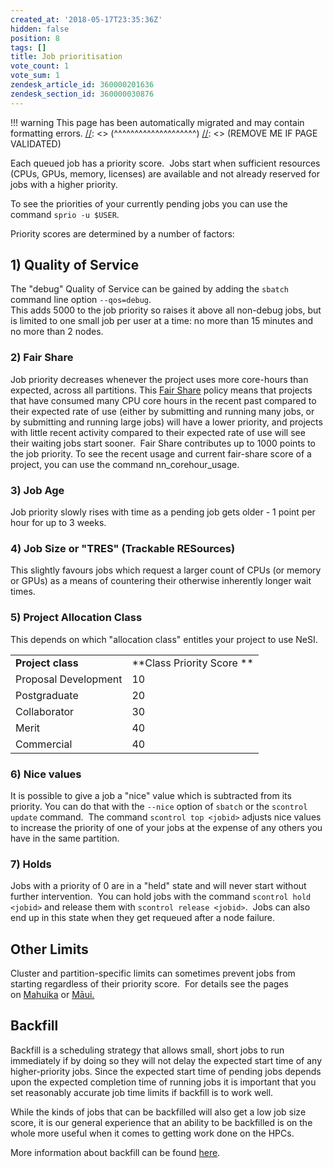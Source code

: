 ```yaml
---
created_at: '2018-05-17T23:35:36Z'
hidden: false
position: 8
tags: []
title: Job prioritisation
vote_count: 1
vote_sum: 1
zendesk_article_id: 360000201636
zendesk_section_id: 360000030876
---
```




[//]: <> (REMOVE ME IF PAGE VALIDATED)
[//]: <> (vvvvvvvvvvvvvvvvvvvv)
!!! warning
    This page has been automatically migrated and may contain formatting errors.
[//]: <> (^^^^^^^^^^^^^^^^^^^^)
[//]: <> (REMOVE ME IF PAGE VALIDATED)

Each queued job has a priority score.  Jobs start when sufficient
resources (CPUs, GPUs, memory, licenses) are available and not already
reserved for jobs with a higher priority.

To see the priorities of your currently pending jobs you can use the
command `sprio -u $USER`.

Priority scores are determined by a number of factors:

## 1) Quality of Service

The "debug" Quality of Service can be gained by adding the `sbatch`
command line option `--qos=debug`.  
This adds 5000 to the job priority so raises it above all non-debug
jobs, but is limited to one small job per user at a time: no more than
15 minutes and no more than 2 nodes.

### 2) Fair Share

Job priority decreases whenever the project uses more core-hours than
expected, across all partitions. This [Fair
Share](../../Scientific_Computing/Running_Jobs_on_Maui_and_Mahuika/Fair_Share.md)
policy means that projects that have consumed many CPU core hours in the
recent past compared to their expected rate of use (either by submitting
and running many jobs, or by submitting and running large jobs) will
have a lower priority, and projects with little recent activity compared
to their expected rate of use will see their waiting jobs start sooner.
 Fair Share contributes up to 1000 points to the job priority. To see
the recent usage and current fair-share score of a project, you can use
the command nn\_corehour\_usage.

### 3) Job Age

Job priority slowly rises with time as a pending job gets older - 1
point per hour for up to 3 weeks.

### 4) Job Size or "TRES" (Trackable RESources)

This slightly favours jobs which request a larger count of CPUs (or
memory or GPUs) as a means of countering their otherwise inherently
longer wait times.

### 5) Project Allocation Class

This depends on which "allocation class" entitles your project to use
NeSI.

|                      |                           |
|----------------------|---------------------------|
| **Project class**    | **Class Priority Score ** |
| Proposal Development | 10                        |
| Postgraduate         | 20                        |
| Collaborator         | 30                        |
| Merit                | 40                        |
| Commercial           | 40                        |



### 6) Nice values

It is possible to give a job a "nice" value which is subtracted from its
priority. You can do that with the `--nice` option of `sbatch` or the
`scontrol update` command.  The command `scontrol top <jobid>` adjusts
nice values to increase the priority of one of your jobs at the expense
of any others you have in the same partition.

### 7) Holds

Jobs with a priority of 0 are in a "held" state and will never start
without further intervention.  You can hold jobs with the command
`scontrol hold <jobid>` and release them with
`scontrol release <jobid>`.  Jobs can also end up in this state when
they get requeued after a node failure. 

## Other Limits

Cluster and partition-specific limits can sometimes prevent jobs from
starting regardless of their priority score.  For details see the pages
on [Mahuika](../../Scientific_Computing/Running_Jobs_on_Maui_and_Mahuika/Mahuika_Slurm_Partitions.md) or [Māui.](../../Scientific_Computing/Running_Jobs_on_Maui_and_Mahuika/Maui_Slurm_Partitions.md)

## Backfill

Backfill is a scheduling strategy that allows small, short jobs to run
immediately if by doing so they will not delay the expected start time
of any higher-priority jobs. Since the expected start time of pending
jobs depends upon the expected completion time of running jobs it is
important that you set reasonably accurate job time limits if backfill
is to work well.

While the kinds of jobs that can be backfilled will also get a low job
size score, it is our general experience that an ability to be
backfilled is on the whole more useful when it comes to getting work
done on the HPCs.

More information about backfill can be found
[here](https://slurm.schedmd.com/sched_config.html).

 